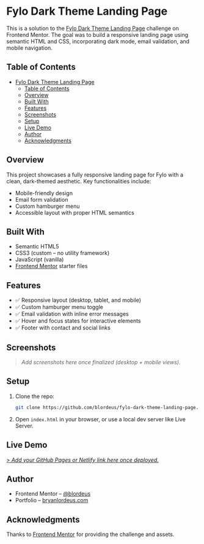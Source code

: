 # Fylo Dark Theme Landing Page

This is a solution to the [Fylo Dark Theme Landing Page](https://www.frontendmentor.io/challenges/fylo-dark-theme-landing-page-5ca5f2d21e82137ec91a50fd) challenge on Frontend Mentor. The goal was to build a responsive landing page using semantic HTML and CSS, incorporating dark mode, email validation, and mobile navigation.

## Table of Contents

- [Fylo Dark Theme Landing Page](#fylo-dark-theme-landing-page)
  - [Table of Contents](#table-of-contents)
  - [Overview](#overview)
  - [Built With](#built-with)
  - [Features](#features)
  - [Screenshots](#screenshots)
  - [Setup](#setup)
  - [Live Demo](#live-demo)
  - [Author](#author)
  - [Acknowledgments](#acknowledgments)

## Overview

This project showcases a fully responsive landing page for Fylo with a clean, dark-themed aesthetic. Key functionalities include:

- Mobile-friendly design
- Email form validation
- Custom hamburger menu
- Accessible layout with proper HTML semantics

## Built With

- Semantic HTML5
- CSS3 (custom – no utility framework)
- JavaScript (vanilla)
- [Frontend Mentor](https://www.frontendmentor.io) starter files

## Features

- ✅ Responsive layout (desktop, tablet, and mobile)
- ✅ Custom hamburger menu toggle
- ✅ Email validation with inline error messages
- ✅ Hover and focus states for interactive elements
- ✅ Footer with contact and social links

## Screenshots

> _Add screenshots here once finalized (desktop + mobile views)._

## Setup

1. Clone the repo:
   ```bash
   git clone https://github.com/blordeus/fylo-dark-theme-landing-page.git
   ```

2. Open `index.html` in your browser, or use a local dev server like Live Server.

## Live Demo

[> _Add your GitHub Pages or Netlify link here once deployed._](https://blordeus.github.io/fylo-dark-theme-landing-page/)

## Author

- Frontend Mentor – [@blordeus](https://www.frontendmentor.io/profile/blordeus)
- Portfolio – [bryanlordeus.com](https://www.bryanlordeus.com)

## Acknowledgments

Thanks to [Frontend Mentor](https://www.frontendmentor.io) for providing the challenge and assets.

